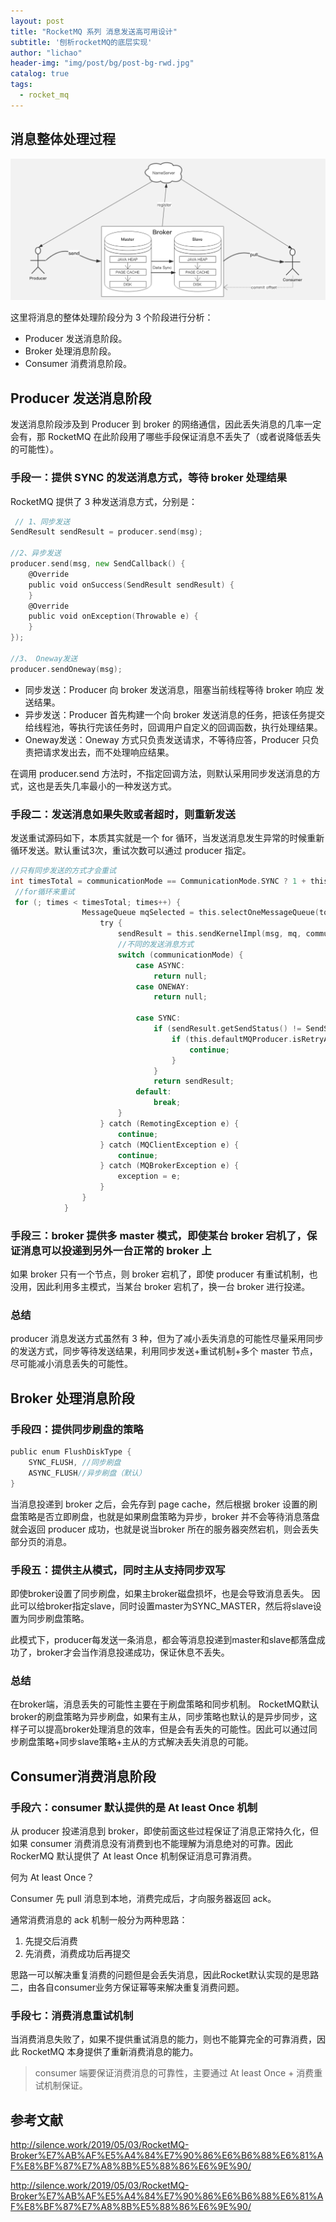 ```yaml
---
layout: post
title: "RocketMQ 系列 消息发送高可用设计"
subtitle: '刨析rocketMQ的底层实现'
author: "lichao"
header-img: "img/post/bg/post-bg-rwd.jpg"
catalog: true
tags:
  - rocket_mq
---
```


## 消息整体处理过程

![消息消费](/img/rocketmq/1.png)

这里将消息的整体处理阶段分为 3 个阶段进行分析：

* Producer 发送消息阶段。
* Broker 处理消息阶段。
* Consumer 消费消息阶段。

## Producer 发送消息阶段

发送消息阶段涉及到 Producer 到 broker 的网络通信，因此丢失消息的几率一定会有，那 RocketMQ 在此阶段用了哪些手段保证消息不丢失了（或者说降低丢失的可能性）。

### 手段一：提供 SYNC 的发送消息方式，等待 broker 处理结果

RocketMQ 提供了 3 种发送消息方式，分别是：

```go
 // 1、同步发送
SendResult sendResult = producer.send(msg);

//2、异步发送
producer.send(msg, new SendCallback() {
    @Override
    public void onSuccess(SendResult sendResult) {
    }
    @Override
    public void onException(Throwable e) {
    }
});

//3、 Oneway发送
producer.sendOneway(msg);
```

* 同步发送：Producer 向 broker 发送消息，阻塞当前线程等待 broker 响应 发送结果。
* 异步发送：Producer 首先构建一个向 broker 发送消息的任务，把该任务提交给线程池，等执行完该任务时，回调用户自定义的回调函数，执行处理结果。
* Oneway发送：Oneway 方式只负责发送请求，不等待应答，Producer 只负责把请求发出去，而不处理响应结果。

在调用 producer.send 方法时，不指定回调方法，则默认采用同步发送消息的方式，这也是丢失几率最小的一种发送方式。

### 手段二：发送消息如果失败或者超时，则重新发送

发送重试源码如下，本质其实就是一个 for 循环，当发送消息发生异常的时候重新循环发送。默认重试3次，重试次数可以通过 producer 指定。

```go
//只有同步发送的方式才会重试
int timesTotal = communicationMode == CommunicationMode.SYNC ? 1 + this.defaultMQProducer.getRetryTimesWhenSendFailed() : 1;
 //for循环来重试
 for (; times < timesTotal; times++) {
                MessageQueue mqSelected = this.selectOneMessageQueue(topicPublishInfo, lastBrokerName);
                    try {
                        sendResult = this.sendKernelImpl(msg, mq, communicationMode, sendCallback, topicPublishInfo, timeout - costTime);
                        //不同的发送消息方式
                        switch (communicationMode) {
                            case ASYNC:
                                return null;
                            case ONEWAY:
                                return null;
                            
                            case SYNC:
                                if (sendResult.getSendStatus() != SendStatus.SEND_OK) {
                                    if (this.defaultMQProducer.isRetryAnotherBrokerWhenNotStoreOK()) {
                                        continue;
                                    }
                                }
                                return sendResult;
                            default:
                                break;
                        }
                    } catch (RemotingException e) {
                        continue;
                    } catch (MQClientException e) {
                        continue;
                    } catch (MQBrokerException e) {
                        exception = e;
                    }
                } 
            }
```

### 手段三：broker 提供多 master 模式，即使某台 broker 宕机了，保证消息可以投递到另外一台正常的 broker 上

如果 broker 只有一个节点，则 broker 宕机了，即使 producer 有重试机制，也没用，因此利用多主模式，当某台 broker 宕机了，换一台 broker 进行投递。

### 总结

producer 消息发送方式虽然有 3 种，但为了减小丢失消息的可能性尽量采用同步的发送方式，同步等待发送结果，利用同步发送+重试机制+多个 master 节点，尽可能减小消息丢失的可能性。

## Broker 处理消息阶段

### 手段四：提供同步刷盘的策略

```go
public enum FlushDiskType {
    SYNC_FLUSH, //同步刷盘
    ASYNC_FLUSH//异步刷盘（默认）
}
```

当消息投递到 broker 之后，会先存到 page cache，然后根据 broker 设置的刷盘策略是否立即刷盘，也就是如果刷盘策略为异步，broker 并不会等待消息落盘就会返回 producer 成功，也就是说当broker 所在的服务器突然宕机，则会丢失部分页的消息。

### 手段五：提供主从模式，同时主从支持同步双写

即使broker设置了同步刷盘，如果主broker磁盘损坏，也是会导致消息丢失。
因此可以给broker指定slave，同时设置master为SYNC_MASTER，然后将slave设置为同步刷盘策略。

此模式下，producer每发送一条消息，都会等消息投递到master和slave都落盘成功了，broker才会当作消息投递成功，保证休息不丢失。

### 总结

在broker端，消息丢失的可能性主要在于刷盘策略和同步机制。
RocketMQ默认broker的刷盘策略为异步刷盘，如果有主从，同步策略也默认的是异步同步，这样子可以提高broker处理消息的效率，但是会有丢失的可能性。因此可以通过同步刷盘策略+同步slave策略+主从的方式解决丢失消息的可能。

## Consumer消费消息阶段

### 手段六：consumer 默认提供的是 At least Once 机制

从 producer 投递消息到 broker，即使前面这些过程保证了消息正常持久化，但如果 consumer 消费消息没有消费到也不能理解为消息绝对的可靠。因此 RockerMQ 默认提供了 At least Once 机制保证消息可靠消费。

何为 At least Once？

Consumer 先 pull 消息到本地，消费完成后，才向服务器返回 ack。

通常消费消息的 ack 机制一般分为两种思路：

1. 先提交后消费
2. 先消费，消费成功后再提交

思路一可以解决重复消费的问题但是会丢失消息，因此Rocket默认实现的是思路二，由各自consumer业务方保证幂等来解决重复消费问题。

### 手段七：消费消息重试机制

当消费消息失败了，如果不提供重试消息的能力，则也不能算完全的可靠消费，因此 RocketMQ 本身提供了重新消费消息的能力。

> consumer 端要保证消费消息的可靠性，主要通过 At least Once + 消费重试机制保证。

## 参考文献

<http://silence.work/2019/05/03/RocketMQ-Broker%E7%AB%AF%E5%A4%84%E7%90%86%E6%B6%88%E6%81%AF%E8%BF%87%E7%A8%8B%E5%88%86%E6%9E%90/>

<http://silence.work/2019/05/03/RocketMQ-Broker%E7%AB%AF%E5%A4%84%E7%90%86%E6%B6%88%E6%81%AF%E8%BF%87%E7%A8%8B%E5%88%86%E6%9E%90/>
